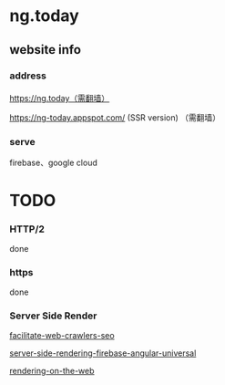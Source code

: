# ng.today


## website info

###  address

#### 
https://ng.today（需翻墙）

https://ng-today.appspot.com/ (SSR version) （需翻墙）

### serve
firebase、google cloud


# TODO

### HTTP/2

done

### https

done

### Server Side Render 

[facilitate-web-crawlers-seo](https://angular.io/guide/universal#facilitate-web-crawlers-seo)

[server-side-rendering-firebase-angular-universal](https://angularfirebase.com/lessons/server-side-rendering-firebase-angular-universal/#When-to-use-Server-Side-Rendering)

[rendering-on-the-web](https://developers.google.com/web/updates/2019/02/rendering-on-the-web)

